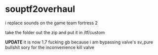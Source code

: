 # souptf2overhaul
i replace sounds on the game team fortress 2

take the folder out the zip and put it in /tf/custom

**UPDATE**
it is now 1.7 fucking gb because i am bypassing valve's sv_pure bullshit
sory for the inconvenience kill valve